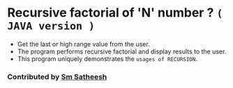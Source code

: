 # Recursive factorial of 'N' number ? `( JAVA version )`

* Get the last or high range value from the user.
* The program performs recursive factorial and display results to the user.
* This program uniquely demonstrates the `usages of RECURSION`.

### Contributed by [Sm Satheesh](https://github.com/smsatheesh)
